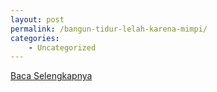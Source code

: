 ```yaml
---
layout: post
permalink: /bangun-tidur-lelah-karena-mimpi/
categories:
    - Uncategorized
---
```


[Baca Selengkapnya](/04)
